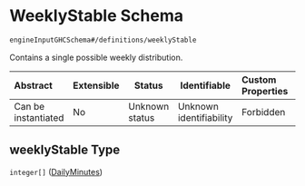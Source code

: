 # WeeklyStable Schema

```txt
engineInputGHCSchema#/definitions/weeklyStable
```

Contains a single possible weekly distribution.


| Abstract            | Extensible | Status         | Identifiable            | Custom Properties | Additional Properties | Access Restrictions | Defined In                                                         |
| :------------------ | ---------- | -------------- | ----------------------- | :---------------- | --------------------- | ------------------- | ------------------------------------------------------------------ |
| Can be instantiated | No         | Unknown status | Unknown identifiability | Forbidden         | Allowed               | none                | [ghc.schema.json\*](../out/ghc.schema.json "open original schema") |

## weeklyStable Type

`integer[]` ([DailyMinutes](ghc-definitions-weeklystable-dailyminutes.md))
